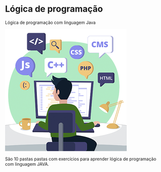 # Lógica de programação
Lógica de programação com linguagem Java

![imagem logo aprendizado de lógica de progração](https://github.com/LeeoLima/logica/blob/master/logica_programacao.png)

São 10 pastas pastas com exercícios para aprender lógica de programação com linguagem JAVA.
